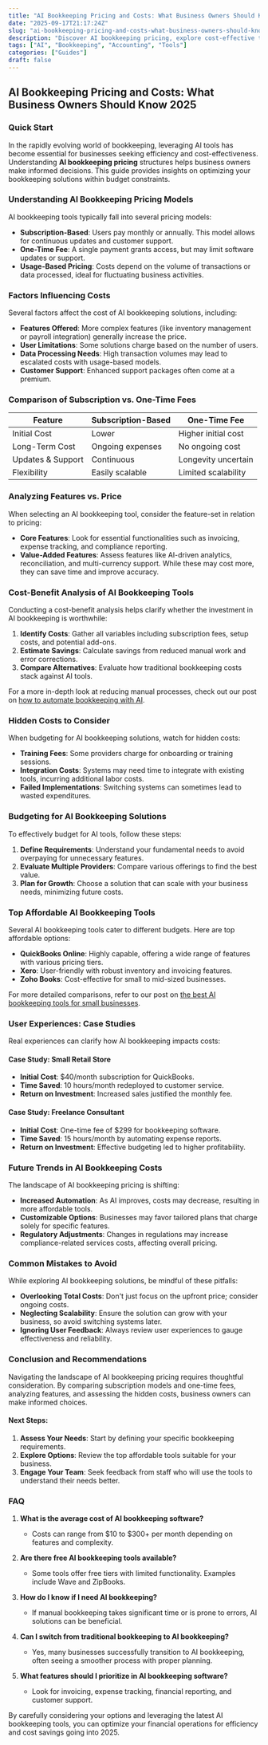 ```yaml
---
title: "AI Bookkeeping Pricing and Costs: What Business Owners Should Know 2025"
date: "2025-09-17T21:17:24Z"
slug: "ai-bookkeeping-pricing-and-costs-what-business-owners-should-know-2025"
description: "Discover AI bookkeeping pricing, explore cost-effective tools, and streamline your financial management without breaking the bank."
tags: ["AI", "Bookkeeping", "Accounting", "Tools"]
categories: ["Guides"]
draft: false
---
```


## AI Bookkeeping Pricing and Costs: What Business Owners Should Know 2025

### Quick Start

In the rapidly evolving world of bookkeeping, leveraging AI tools has become essential for businesses seeking efficiency and cost-effectiveness. Understanding **AI bookkeeping pricing** structures helps business owners make informed decisions. This guide provides insights on optimizing your bookkeeping solutions within budget constraints.

### Understanding AI Bookkeeping Pricing Models

AI bookkeeping tools typically fall into several pricing models:

- **Subscription-Based**: Users pay monthly or annually. This model allows for continuous updates and customer support.
- **One-Time Fee**: A single payment grants access, but may limit software updates or support.
- **Usage-Based Pricing**: Costs depend on the volume of transactions or data processed, ideal for fluctuating business activities.

### Factors Influencing Costs

Several factors affect the cost of AI bookkeeping solutions, including:

- **Features Offered**: More complex features (like inventory management or payroll integration) generally increase the price.
- **User Limitations**: Some solutions charge based on the number of users.
- **Data Processing Needs**: High transaction volumes may lead to escalated costs with usage-based models.
- **Customer Support**: Enhanced support packages often come at a premium.

### Comparison of Subscription vs. One-Time Fees

| Feature                 | Subscription-Based      | One-Time Fee         |
|-------------------------|-------------------------|----------------------|
| Initial Cost            | Lower                   | Higher initial cost   |
| Long-Term Cost          | Ongoing expenses         | No ongoing cost       |
| Updates & Support       | Continuous              | Longevity uncertain    |
| Flexibility             | Easily scalable          | Limited scalability    |

### Analyzing Features vs. Price

When selecting an AI bookkeeping tool, consider the feature-set in relation to pricing:

- **Core Features**: Look for essential functionalities such as invoicing, expense tracking, and compliance reporting.
- **Value-Added Features**: Assess features like AI-driven analytics, reconciliation, and multi-currency support. While these may cost more, they can save time and improve accuracy.

### Cost-Benefit Analysis of AI Bookkeeping Tools

Conducting a cost-benefit analysis helps clarify whether the investment in AI bookkeeping is worthwhile:

1. **Identify Costs**: Gather all variables including subscription fees, setup costs, and potential add-ons.
2. **Estimate Savings**: Calculate savings from reduced manual work and error corrections.
3. **Compare Alternatives**: Evaluate how traditional bookkeeping costs stack against AI tools.

For a more in-depth look at reducing manual processes, check out our post on [how to automate bookkeeping with AI](/posts/how-to-automate-bookkeeping-with-ai-quickbooks-receipt-ocr/).

### Hidden Costs to Consider

When budgeting for AI bookkeeping solutions, watch for hidden costs:

- **Training Fees**: Some providers charge for onboarding or training sessions.
- **Integration Costs**: Systems may need time to integrate with existing tools, incurring additional labor costs.
- **Failed Implementations**: Switching systems can sometimes lead to wasted expenditures.

### Budgeting for AI Bookkeeping Solutions

To effectively budget for AI tools, follow these steps:

1. **Define Requirements**: Understand your fundamental needs to avoid overpaying for unnecessary features.
2. **Evaluate Multiple Providers**: Compare various offerings to find the best value.
3. **Plan for Growth**: Choose a solution that can scale with your business needs, minimizing future costs.

### Top Affordable AI Bookkeeping Tools

Several AI bookkeeping tools cater to different budgets. Here are top affordable options:

- **QuickBooks Online**: Highly capable, offering a wide range of features with various pricing tiers.
- **Xero**: User-friendly with robust inventory and invoicing features.
- **Zoho Books**: Cost-effective for small to mid-sized businesses.

For more detailed comparisons, refer to our post on [the best AI bookkeeping tools for small businesses](/posts/best-ai-bookkeeping-tools-for-small-businesses-2025/).

### User Experiences: Case Studies

Real experiences can clarify how AI bookkeeping impacts costs:

#### Case Study: Small Retail Store

- **Initial Cost**: $40/month subscription for QuickBooks.
- **Time Saved**: 10 hours/month redeployed to customer service.
- **Return on Investment**: Increased sales justified the monthly fee.

#### Case Study: Freelance Consultant

- **Initial Cost**: One-time fee of $299 for bookkeeping software.
- **Time Saved**: 15 hours/month by automating expense reports.
- **Return on Investment**: Effective budgeting led to higher profitability.

### Future Trends in AI Bookkeeping Costs

The landscape of AI bookkeeping pricing is shifting:

- **Increased Automation**: As AI improves, costs may decrease, resulting in more affordable tools.
- **Customizable Options**: Businesses may favor tailored plans that charge solely for specific features.
- **Regulatory Adjustments**: Changes in regulations may increase compliance-related services costs, affecting overall pricing.

### Common Mistakes to Avoid

While exploring AI bookkeeping solutions, be mindful of these pitfalls:

- **Overlooking Total Costs**: Don't just focus on the upfront price; consider ongoing costs.
- **Neglecting Scalability**: Ensure the solution can grow with your business, so avoid switching systems later.
- **Ignoring User Feedback**: Always review user experiences to gauge effectiveness and reliability.

### Conclusion and Recommendations

Navigating the landscape of AI bookkeeping pricing requires thoughtful consideration. By comparing subscription models and one-time fees, analyzing features, and assessing the hidden costs, business owners can make informed choices.

#### Next Steps:

1. **Assess Your Needs**: Start by defining your specific bookkeeping requirements.
2. **Explore Options**: Review the top affordable tools suitable for your business.
3. **Engage Your Team**: Seek feedback from staff who will use the tools to understand their needs better.

### FAQ

1. **What is the average cost of AI bookkeeping software?**
   - Costs can range from $10 to $300+ per month depending on features and complexity.

2. **Are there free AI bookkeeping tools available?**
   - Some tools offer free tiers with limited functionality. Examples include Wave and ZipBooks.

3. **How do I know if I need AI bookkeeping?**
   - If manual bookkeeping takes significant time or is prone to errors, AI solutions can be beneficial.

4. **Can I switch from traditional bookkeeping to AI bookkeeping?**
   - Yes, many businesses successfully transition to AI bookkeeping, often seeing a smoother process with proper planning.

5. **What features should I prioritize in AI bookkeeping software?**
   - Look for invoicing, expense tracking, financial reporting, and customer support.

By carefully considering your options and leveraging the latest AI bookkeeping tools, you can optimize your financial operations for efficiency and cost savings going into 2025.

